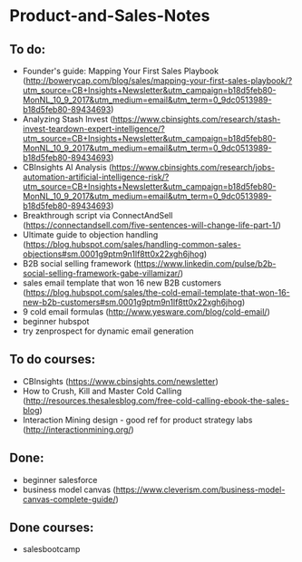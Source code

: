 # Product-and-Sales-Notes



## To do: 

* Founder's guide: Mapping Your First Sales Playbook (http://bowerycap.com/blog/sales/mapping-your-first-sales-playbook/?utm_source=CB+Insights+Newsletter&utm_campaign=b18d5feb80-MonNL_10_9_2017&utm_medium=email&utm_term=0_9dc0513989-b18d5feb80-89434693)
* Analyzing Stash Invest (https://www.cbinsights.com/research/stash-invest-teardown-expert-intelligence/?utm_source=CB+Insights+Newsletter&utm_campaign=b18d5feb80-MonNL_10_9_2017&utm_medium=email&utm_term=0_9dc0513989-b18d5feb80-89434693)
* CBInsights AI Analysis (https://www.cbinsights.com/research/jobs-automation-artificial-intelligence-risk/?utm_source=CB+Insights+Newsletter&utm_campaign=b18d5feb80-MonNL_10_9_2017&utm_medium=email&utm_term=0_9dc0513989-b18d5feb80-89434693)
* Breakthrough script via ConnectAndSell (https://connectandsell.com/five-sentences-will-change-life-part-1/)
* Ultimate guide to objection handling (https://blog.hubspot.com/sales/handling-common-sales-objections#sm.0001g9ptm9n1lf8tt0x22xgh6jhog)
* B2B social selling framework (https://www.linkedin.com/pulse/b2b-social-selling-framework-gabe-villamizar/)
* sales email template that won 16 new B2B customers (https://blog.hubspot.com/sales/the-cold-email-template-that-won-16-new-b2b-customers#sm.0001g9ptm9n1lf8tt0x22xgh6jhog)
* 9 cold email formulas (http://www.yesware.com/blog/cold-email/)
* beginner hubspot
* try zenprospect for dynamic email generation




## To do courses:

* CBInsights (https://www.cbinsights.com/newsletter)
* How to Crush, Kill and Master Cold Calling (http://resources.thesalesblog.com/free-cold-calling-ebook-the-sales-blog)
* Interaction Mining design - good ref for product strategy labs (http://interactionmining.org/)




## Done:

* beginner salesforce
* business model canvas (https://www.cleverism.com/business-model-canvas-complete-guide/)







## Done courses:

* salesbootcamp 